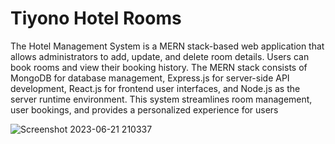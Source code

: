# Tiyono Hotel Rooms

The Hotel Management System is a MERN stack-based web application that allows administrators to add, update, and delete room details. Users can book rooms and view their booking history. The MERN stack consists of MongoDB for database management, Express.js for server-side API development, React.js for frontend user interfaces, and Node.js as the server runtime environment. This system streamlines room management, user bookings, and provides a personalized experience for users

![Screenshot 2023-06-21 210337](https://github.com/gayathrip2000/TiyonoHotelRooms/assets/99193625/7383a7d5-3bb7-41d6-9695-c7ce0ab3e266)

